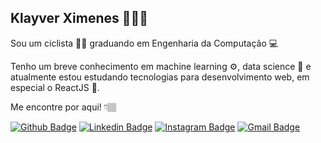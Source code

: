 ## Klayver Ximenes 👨🏻‍💻

Sou um ciclista 🚵‍♂️ graduando em Engenharia da Computação 💻

Tenho um breve conhecimento em machine learning ⚙, data science 🔢 e atualmente estou estudando tecnologias para desenvolvimento web, em especial o ReactJS 💙.

Me encontre por aqui! 👇🏽

[![Github Badge](https://img.shields.io/badge/-Github-000?style=flat-square&logo=Github&logoColor=white&link=https://github.com/Klayverx)](https://github.com/Klayverx)
[![Linkedin Badge](https://img.shields.io/badge/-LinkedIn-blue?style=flat-square&logo=Linkedin&logoColor=white&link=https://www.linkedin.com/in/klayverximenes/)](https://www.linkedin.com/in/klayverximenes)
[![Instagram Badge](https://img.shields.io/badge/-Instagram-violet?style=flat-square&logo=Instagram&logoColor=white&link=https://www.instagram.com/klayverxd/)](https://www.instagram.com/klayverxd/)
[![Gmail Badge](https://img.shields.io/badge/-Gmail-c14438?style=flat-square&logo=Gmail&logoColor=white&link=mailto:klayverx@gmail.com)](mailto:klayverx@gmail.com)

